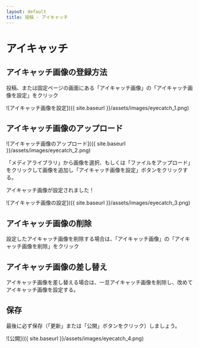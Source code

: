 ```yaml
---
layout: default
title: 投稿 - アイキャッチ
---
```


# アイキャッチ

## アイキャッチ画像の登録方法 

投稿、または固定ページの画面にある「アイキャッチ画像」の「アイキャッチ画像を設定」をクリック

![アイキャッチ画像を設定]({{ site.baseurl }}/assets/images/eyecatch_1.png)
 
## アイキャッチ画像のアップロード

![アイキャッチ画像のアップロード]({{ site.baseurl }}/assets/images/eyecatch_2.png)

「メディアライブラリ」から画像を選択、もしくは「ファイルをアップロード」をクリックして画像を追加し「アイキャッチ画像を設定」ボタンをクリックする。  
  
アイキャッチ画像が設定されました！  

![アイキャッチ画像の設定]({{ site.baseurl }}/assets/images/eyecatch_3.png)

## アイキャッチ画像の削除

設定したアイキャッチ画像を削除する場合は、「アイキャッチ画像」の「アイキャッチ画像を削除」をクリック

## アイキャッチ画像の差し替え

アイキャッチ画像を差し替える場合は、一旦アイキャッチ画像を削除し、改めてアイキャッチ画像を設定する。

## 保存

最後に必ず保存（「更新」または「公開」ボタンをクリック）しましょう。　　

![公開]({{ site.baseurl }}/assets/images/eyecatch_4.png)